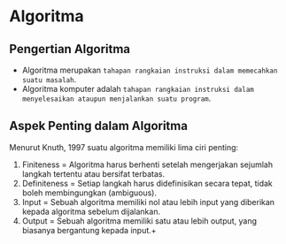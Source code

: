 # Algoritma
## Pengertian Algoritma
- Algoritma merupakan `tahapan rangkaian instruksi dalam memecahkan suatu masalah`.
- Algoritma komputer adalah `tahapan rangkaian instruksi dalam menyelesaikan ataupun menjalankan suatu program`.

## Aspek Penting dalam Algoritma
Menurut Knuth, 1997 suatu algoritma memiliki lima ciri penting:
1. Finiteness = Algoritma harus berhenti setelah mengerjakan sejumlah langkah tertentu atau bersifat terbatas.
2. Definiteness = Setiap langkah harus didefinisikan secara tepat, tidak boleh membingungkan (ambiguous).
3. Input = Sebuah algoritma memiliki nol atau lebih input yang diberikan kepada algoritma sebelum dijalankan.
4. Output = Sebuah algoritma memiliki satu atau lebih output, yang biasanya bergantung kepada input.+
